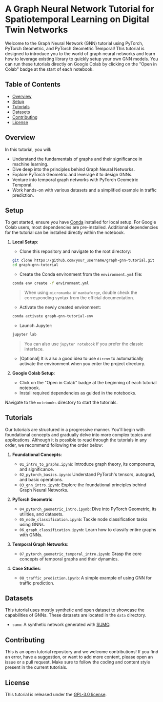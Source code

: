 # A Graph Neural Network Tutorial for Spatiotemporal Learning on Digital Twin Networks

Welcome to the Graph Neural Network (GNN) tutorial using PyTorch, PyTorch Geometric, and PyTorch Geometric Temporal!
This tutorial is designed to introduce you to the world of graph neural networks and learn how to leverage existing library to quickly setup your own GNN models.
You can run these tutorials directly on Google Colab by clicking on the "Open in Colab" badge at the start of each notebook.

## Table of Contents

- [Overview](#overview)
- [Setup](#setup)
- [Tutorials](#tutorials)
- [Datasets](#datasets)
- [Contributing](#contributing)
- [License](#license)

## Overview

In this tutorial, you will:

- Understand the fundamentals of graphs and their significance in machine learning.
- Dive deep into the principles behind Graph Neural Networks.
- Explore PyTorch Geometric and leverage it to design GNNs.
- Venture into temporal graph networks with PyTorch Geometric Temporal.
- Work hands-on with various datasets and a simplified example in traffic prediction.

## Setup

To get started, ensure you have [Conda](https://docs.conda.io/en/latest/) installed for local setup.
For Google Colab users, most dependencies are pre-installed.
Additional dependencies for the tutorial can be installed directly within the notebook.

1. **Local Setup**:

   - Clone this repository and navigate to the root directory:

   ```bash
   git clone https://github.com/your_username/graph-gnn-tutorial.git
   cd graph-gnn-tutorial
   ```

   - Create the Conda environment from the `environment.yml` file:

   ```bash
   conda env create -f environment.yml
   ```

    > When using `micromamba` or `mambaforge`, double check the corresponding syntax from the official documentation. 

   - Activate the newly created environment:

   ```bash
   conda activate graph-gnn-tutorial-env
   ```

   - Launch Jupyter:

   ```bash
   jupyter lab
   ```

   > You can also use `jupyter notebook` if you prefer the classic interface.

   - [Optional] It is also a good idea to use `direnv` to automatically activate the environment when you enter the project directory.

2. **Google Colab Setup**:

   - Click on the "Open in Colab" badge at the beginning of each tutorial notebook.
   - Install required dependencies as guided in the notebooks.

Navigate to the `notebooks` directory to start the tutorials.

## Tutorials

Our tutorials are structured in a progressive manner.
You'll begin with foundational concepts and gradually delve into more complex topics and applications.
Although it is possible to read through the tutorials in any order, we recommend following the order below:

1. **Foundational Concepts**:
   - `01_intro_to_graphs.ipynb`: Introduce graph theory, its components, and significance.
   - `02_pytorch_basics.ipynb`: Understand PyTorch's tensors, autograd, and basic operations.
   - `03_gnn_intro.ipynb`: Explore the foundational principles behind Graph Neural Networks.

2. **PyTorch Geometric**:
   - `04_pytorch_geometric_intro.ipynb`: Dive into PyTorch Geometric, its utilities, and datasets.
   - `05_node_classification.ipynb`: Tackle node classification tasks using GNNs.
   - `06_graph_classification.ipynb`: Learn how to classify entire graphs with GNNs.

3. **Temporal Graph Networks**:
   - `07_pytorch_geometric_temporal_intro.ipynb`: Grasp the core concepts of temporal graphs and their dynamics.

4. **Case Studies**:
   - `08_traffic_prediction.ipynb`: A simple example of using GNN for traffic prediction.

## Datasets

This tutorial uses mostly synthetic and open dataset to showcase the capabilities of GNNs.
These datasets are located in the `data` directory.

- `sumo`: A synthetic network generated with [SUMO](https://www.eclipse.org/sumo/).

## Contributing

This is an open tutorial repository and we welcome contributions!
If you find an error, have a suggestion, or want to add more content, please open an issue or a pull request.
Make sure to follow the coding and content style present in the current tutorials.

## License

This tutorial is released under the [GPL-3.0 license](LICENSE).
